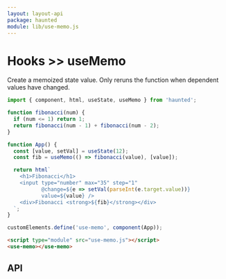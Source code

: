 ```yaml
---
layout: layout-api
package: haunted
module: lib/use-memo.js
---
```


# Hooks >> useMemo

Create a memoized state value. Only reruns the function when dependent values have changed.

```js playground use-memo use-memo.js
import { component, html, useState, useMemo } from 'haunted';

function fibonacci(num) {
  if (num <= 1) return 1;
  return fibonacci(num - 1) + fibonacci(num - 2);
}

function App() {
  const [value, setVal] = useState(12);
  const fib = useMemo(() => fibonacci(value), [value]);

  return html`
    <h1>Fibonacci</h1>
    <input type="number" max="35" step="1"
           @change=${e => setVal(parseInt(e.target.value))}
           value=${value} />
    <div>Fibonacci <strong>${fib}</strong></div>
  `;
}

customElements.define('use-memo', component(App));
```

```html playground-file use-memo index.html
<script type="module" src="use-memo.js"></script>
<use-memo></use-memo>
```

## API

